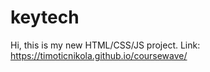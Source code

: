# keytech

Hi, this is my new HTML/CSS/JS project.
Link: https://timoticnikola.github.io/coursewave/
